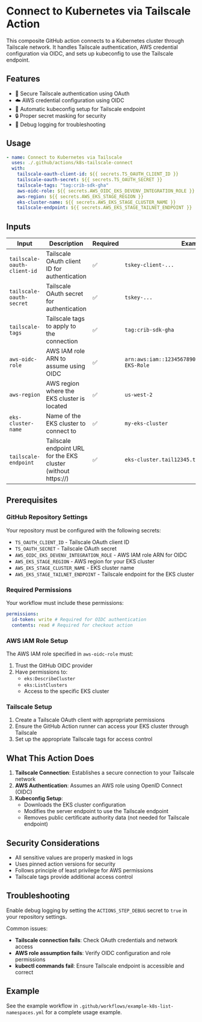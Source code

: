 # Connect to Kubernetes via Tailscale Action

This composite GitHub action connects to a Kubernetes cluster through Tailscale
network. It handles Tailscale authentication, AWS credential configuration via
OIDC, and sets up kubeconfig to use the Tailscale endpoint.

## Features

- 🔐 Secure Tailscale authentication using OAuth
- ☁️ AWS credential configuration using OIDC
- 🎯 Automatic kubeconfig setup for Tailscale endpoint
- 🔒 Proper secret masking for security
- 📝 Debug logging for troubleshooting

## Usage

```yaml
- name: Connect to Kubernetes via Tailscale
  uses: ./.github/actions/k8s-tailscale-connect
  with:
    tailscale-oauth-client-id: ${{ secrets.TS_OAUTH_CLIENT_ID }}
    tailscale-oauth-secret: ${{ secrets.TS_OAUTH_SECRET }}
    tailscale-tags: "tag:crib-sdk-gha"
    aws-oidc-role: ${{ secrets.AWS_OIDC_EKS_DEVENV_INTEGRATION_ROLE }}
    aws-region: ${{ secrets.AWS_EKS_STAGE_REGION }}
    eks-cluster-name: ${{ secrets.AWS_EKS_STAGE_CLUSTER_NAME }}
    tailscale-endpoint: ${{ secrets.AWS_EKS_STAGE_TAILNET_ENDPOINT }}
```

## Inputs

| Input                       | Description                                                   | Required | Example                                                 |
| --------------------------- | ------------------------------------------------------------- | -------- | ------------------------------------------------------- |
| `tailscale-oauth-client-id` | Tailscale OAuth client ID for authentication                  | ✅       | `tskey-client-...`                                      |
| `tailscale-oauth-secret`    | Tailscale OAuth secret for authentication                     | ✅       | `tskey-...`                                             |
| `tailscale-tags`            | Tailscale tags to apply to the connection                     | ✅       | `tag:crib-sdk-gha`                                      |
| `aws-oidc-role`             | AWS IAM role ARN to assume using OIDC                         | ✅       | `arn:aws:iam::123456789012:role/GitHubActions-EKS-Role` |
| `aws-region`                | AWS region where the EKS cluster is located                   | ✅       | `us-west-2`                                             |
| `eks-cluster-name`          | Name of the EKS cluster to connect to                         | ✅       | `my-eks-cluster`                                        |
| `tailscale-endpoint`        | Tailscale endpoint URL for the EKS cluster (without https://) | ✅       | `eks-cluster.tail12345.ts.net`                          |

## Prerequisites

### GitHub Repository Settings

Your repository must be configured with the following secrets:

- `TS_OAUTH_CLIENT_ID` - Tailscale OAuth client ID
- `TS_OAUTH_SECRET` - Tailscale OAuth secret
- `AWS_OIDC_EKS_DEVENV_INTEGRATION_ROLE` - AWS IAM role ARN for OIDC
- `AWS_EKS_STAGE_REGION` - AWS region for your EKS cluster
- `AWS_EKS_STAGE_CLUSTER_NAME` - EKS cluster name
- `AWS_EKS_STAGE_TAILNET_ENDPOINT` - Tailscale endpoint for the EKS cluster

### Required Permissions

Your workflow must include these permissions:

```yaml
permissions:
  id-token: write # Required for OIDC authentication
  contents: read # Required for checkout action
```

### AWS IAM Role Setup

The AWS IAM role specified in `aws-oidc-role` must:

1. Trust the GitHub OIDC provider
2. Have permissions to:
   - `eks:DescribeCluster`
   - `eks:ListClusters`
   - Access to the specific EKS cluster

### Tailscale Setup

1. Create a Tailscale OAuth client with appropriate permissions
2. Ensure the GitHub Action runner can access your EKS cluster through Tailscale
3. Set up the appropriate Tailscale tags for access control

## What This Action Does

1. **Tailscale Connection**: Establishes a secure connection to your Tailscale
   network
2. **AWS Authentication**: Assumes an AWS role using OpenID Connect (OIDC)
3. **Kubeconfig Setup**:
   - Downloads the EKS cluster configuration
   - Modifies the server endpoint to use the Tailscale endpoint
   - Removes public certificate authority data (not needed for Tailscale
     endpoint)

## Security Considerations

- All sensitive values are properly masked in logs
- Uses pinned action versions for security
- Follows principle of least privilege for AWS permissions
- Tailscale tags provide additional access control

## Troubleshooting

Enable debug logging by setting the `ACTIONS_STEP_DEBUG` secret to `true` in
your repository settings.

Common issues:

- **Tailscale connection fails**: Check OAuth credentials and network access
- **AWS role assumption fails**: Verify OIDC configuration and role permissions
- **kubectl commands fail**: Ensure Tailscale endpoint is accessible and correct

## Example

See the example workflow in `.github/workflows/example-k8s-list-namespaces.yml`
for a complete usage example.
